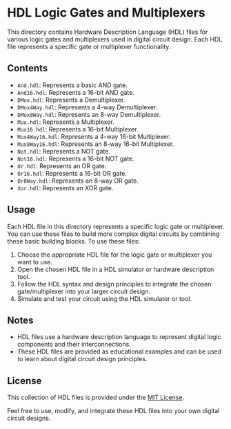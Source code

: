 # HDL Logic Gates and Multiplexers

This directory contains Hardware Description Language (HDL) files for various logic gates and multiplexers used in digital circuit design. Each HDL file represents a specific gate or multiplexer functionality.

## Contents

- `And.hdl`: Represents a basic AND gate.
- `And16.hdl`: Represents a 16-bit AND gate.
- `DMux.hdl`: Represents a Demultiplexer.
- `DMux4Way.hdl`: Represents a 4-way Demultiplexer.
- `DMux8Way.hdl`: Represents an 8-way Demultiplexer.
- `Mux.hdl`: Represents a Multiplexer.
- `Mux16.hdl`: Represents a 16-bit Multiplexer.
- `Mux4Way16.hdl`: Represents a 4-way 16-bit Multiplexer.
- `Mux8Way16.hdl`: Represents an 8-way 16-bit Multiplexer.
- `Not.hdl`: Represents a NOT gate.
- `Not16.hdl`: Represents a 16-bit NOT gate.
- `Or.hdl`: Represents an OR gate.
- `Or16.hdl`: Represents a 16-bit OR gate.
- `Or8Way.hdl`: Represents an 8-way OR gate.
- `Xor.hdl`: Represents an XOR gate.

## Usage

Each HDL file in this directory represents a specific logic gate or multiplexer. You can use these files to build more complex digital circuits by combining these basic building blocks. To use these files:

1. Choose the appropriate HDL file for the logic gate or multiplexer you want to use.
2. Open the chosen HDL file in a HDL simulator or hardware description tool.
3. Follow the HDL syntax and design principles to integrate the chosen gate/multiplexer into your larger circuit design.
4. Simulate and test your circuit using the HDL simulator or tool.

## Notes

- HDL files use a hardware description language to represent digital logic components and their interconnections.
- These HDL files are provided as educational examples and can be used to learn about digital circuit design principles.

## License

This collection of HDL files is provided under the [MIT License](LICENSE).

Feel free to use, modify, and integrate these HDL files into your own digital circuit designs.

